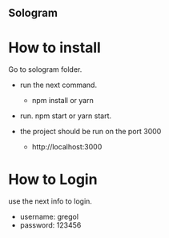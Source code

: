 ## Sologram

# How to install
Go to sologram folder.
- run the next command. 
    - npm install or yarn
- run. npm start or yarn start.

- the project should be run on the port 3000
    - http://localhost:3000

# How to Login
use the next info to login.
- username: gregol
- password: 123456


